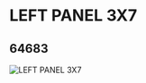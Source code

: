 # LEFT PANEL 3X7
## 64683
![LEFT PANEL 3X7](https://lc-www-live-s.legocdn.com/media/bricks/5/2/4540801.jpg)
